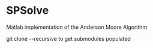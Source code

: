 SPSolve
=======

Matlab implementation of the Anderson Moore Algorithm

git clone --recursive to get submodules populated
